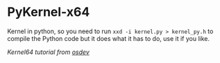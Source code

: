 # PyKernel-x64
Kernel in python, so you need to run `xxd -i kernel.py > kernel_py.h` to compile the Python code but it does what it has to do, use it if you like.

_Kernel64 tutorial from <a href="https://wiki.osdev.org/Higher_Half_x86_Bare_Bones">osdev</a>_
